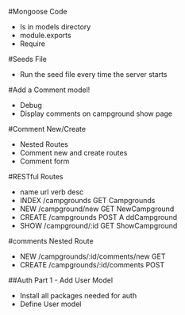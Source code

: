 #Mongoose Code
* Is in models directory
* module.exports
* Require

#Seeds File
* Run the seed file every time the server starts

#Add a Comment model!
* Debug
* Display comments on campground show page

#Comment New/Create
* Nested Routes
* Comment new and create routes
* Comment form


#RESTful Routes
* name   url             verb        desc
* INDEX   /campgrounds    GET         Campgrounds
* NEW     /campground/new GET         NewCampground
* CREATE  /campgrounds    POST        A ddCampground
* SHOW    /campground/:id GET         ShowCampground

#comments Nested Route
* NEW    /campgrounds/:id/comments/new    GET
* CREATE /campgrounds/:id/comments        POST

##Auth Part 1 - Add User Model
* Install all packages needed for auth
* Define User model